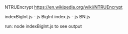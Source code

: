 NTRUEncrypt
https://en.wikipedia.org/wiki/NTRUEncrypt

indexBigInt.js - js BigInt
index.js - js BN.js

run: node indexBigInt.js to see output
